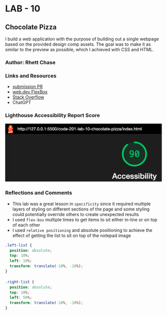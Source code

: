 # LAB - 10

## Chocolate Pizza

I build a web application with the purpose of building out a single webpage based on the provided design comp assets. The goal was to make it as similar to the preview as possible, which I achieved with CSS and HTML.

### Author: Rhett Chase

### Links and Resources

- [submission PR](https://github.com/rhettchase/code-201-lab-10-chocolate-pizza)
- [web.dev FlexBox](https://web.dev/learn/css/flexbox/)
- [Stack Overflow](https://stackoverflow.com/questions/37990812/css-background-stripes-on-div)
- ChatGPT

### Lighthouse Accessibility Report Score

![Acessibility Score](img/accessibility.png)

### Reflections and Comments

- This lab was a great lesson in `specificity` since it required multiple layers of styling on different sections of the page and some styling could potentially override others to create unexpected results
- I used `flex-box` multiple times to get items to sit either in-line or on top of each other
- I used `relative positioning` and absolute positioning to achieve the effect of getting the list to sit on top of the notepad image

```css
.left-list {
  position: absolute;
  top: 10%;
  left: 10%;
  transform: translate(-10%, -10%);
}

.right-list {
  position: absolute;
  top: 10%;
  left: 50%;
  transform: translate(-10%, -10%);
}
```